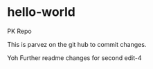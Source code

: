 # hello-world
PK Repo

This is parvez on the git hub to commit changes.

Yoh Further readme changes for second edit-4
